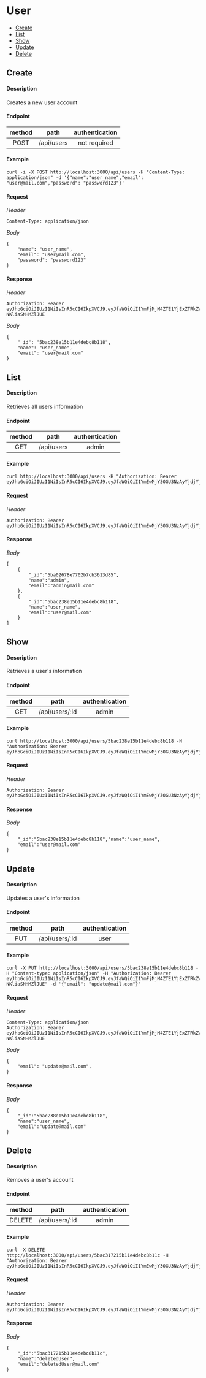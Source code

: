 # User

- [Create](##Create)
- [List](##List)
- [Show](##Show)
- [Update](##Update)
- [Delete](##Delete)

## Create

#### Description
Creates a new user account

#### Endpoint

| method | path | authentication |
| :-: | :-: | :-: |
| POST | /api/users | not required |

#### Example
    curl -i -X POST http://localhost:3000/api/users -H "Content-Type: application/json" -d '{"name":"user_name","email": "user@mail.com","password": "password123"}'



#### Request
*Header*

    Content-Type: application/json

*Body*

    {
        "name": "user_name",
        "email": "user@mail.com",
        "password": "password123"
    }

#### Response
*Header*

    Authorization: Bearer eyJhbGciOiJIUzI1NiIsInR5cCI6IkpXVCJ9.eyJfaWQiOiI1YmFjMjM4ZTE1YjExZTRkZWJjOGIxMTgiLCJuYW1lIjoidXNlcl9uYW1lIiwiaXNBZG1pbiI6ZmFsc2UsImlhdCI6MTUzODAwNzk1MH0.a1b5cVZX0K5fTm7fcFXjmiWD7LI1-NKliaSNHMZlJUE

*Body*

    {
        "_id": "5bac238e15b11e4debc8b118",
        "name": "user_name",
        "email": "user@mail.com"
    }
##
## List

#### Description

Retrieves all users information

#### Endpoint

| method | path | authentication |
| :-: | :-: | :-: |
| GET | /api/users | admin |

#### Example

    curl http://localhost:3000/api/users -H "Authorization: Bearer eyJhbGciOiJIUzI1NiIsInR5cCI6IkpXVCJ9.eyJfaWQiOiI1YmEwMjY3OGU3NzAyYjdjYjM2MTNkODUiLCJpc0FkbWluIjp0cnVlLCJpYXQiOjE1MzcyMjM0MTV9.bT8ZqkyPJ3tdz8luz2TB5ba96WHq7hxUmGp0JVUv9qc"

#### Request
*Header*

    Authorization: Bearer eyJhbGciOiJIUzI1NiIsInR5cCI6IkpXVCJ9.eyJfaWQiOiI1YmEwMjY3OGU3NzAyYjdjYjM2MTNkODUiLCJpc0FkbWluIjp0cnVlLCJpYXQiOjE1MzcyMjM0MTV9.bT8ZqkyPJ3tdz8luz2TB5ba96WHq7hxUmGp0JVUv9qc


#### Response
*Body*

    [
        {
            "_id":"5ba02678e7702b7cb3613d85",
            "name":"admin",
            "email":"admin@mail.com"
        },
        {
            "_id":"5bac238e15b11e4debc8b118",
            "name":"user_name",
            "email":"user@mail.com"
        }
    ]

##
## Show

#### Description

Retrieves a user's information

#### Endpoint

| method | path | authentication |
| :-: | :-: | :-: |
| GET | /api/users/:id | admin |

#### Example
    curl http://localhost:3000/api/users/5bac238e15b11e4debc8b118 -H "Authorization: Bearer eyJhbGciOiJIUzI1NiIsInR5cCI6IkpXVCJ9.eyJfaWQiOiI1YmEwMjY3OGU3NzAyYjdjYjM2MTNkODUiLCJpc0FkbWluIjp0cnVlLCJpYXQiOjE1MzcyMjM0MTV9.bT8ZqkyPJ3tdz8luz2TB5ba96WHq7hxUmGp0JVUv9qc"

#### Request
*Header*

    Authorization: Bearer eyJhbGciOiJIUzI1NiIsInR5cCI6IkpXVCJ9.eyJfaWQiOiI1YmEwMjY3OGU3NzAyYjdjYjM2MTNkODUiLCJpc0FkbWluIjp0cnVlLCJpYXQiOjE1MzcyMjM0MTV9.bT8ZqkyPJ3tdz8luz2TB5ba96WHq7hxUmGp0JVUv9qc


#### Response
*Body*

    {
        "_id":"5bac238e15b11e4debc8b118","name":"user_name",
        "email":"user@mail.com"
    }



## Update

#### Description

Updates a user's information

#### Endpoint

| method | path | authentication |
| :-: | :-: | :-: |
| PUT | /api/users/:id | user |

#### Example

    curl -X PUT http://localhost:3000/api/users/5bac238e15b11e4debc8b118 -H "Content-type: application/json" -H "Authorization: Bearer eyJhbGciOiJIUzI1NiIsInR5cCI6IkpXVCJ9.eyJfaWQiOiI1YmFjMjM4ZTE1YjExZTRkZWJjOGIxMTgiLCJuYW1lIjoidXNlcl9uYW1lIiwiaXNBZG1pbiI6ZmFsc2UsImlhdCI6MTUzODAwNzk1MH0.a1b5cVZX0K5fTm7fcFXjmiWD7LI1-NKliaSNHMZlJUE" -d '{"email": "update@mail.com"}' 

#### Request
*Header*

    Content-Type: application/json
    Authorization: Bearer eyJhbGciOiJIUzI1NiIsInR5cCI6IkpXVCJ9.eyJfaWQiOiI1YmFjMjM4ZTE1YjExZTRkZWJjOGIxMTgiLCJuYW1lIjoidXNlcl9uYW1lIiwiaXNBZG1pbiI6ZmFsc2UsImlhdCI6MTUzODAwNzk1MH0.a1b5cVZX0K5fTm7fcFXjmiWD7LI1-NKliaSNHMZlJUE


*Body*

    {
        "email": "update@mail.com",
    }

#### Response

*Body*

    {
        "_id":"5bac238e15b11e4debc8b118",
        "name":"user_name",
        "email":"update@mail.com"
    }

## Delete

#### Description

Removes a user's account

#### Endpoint

| method | path | authentication |
| :-: | :-: | :-: |
| DELETE | /api/users/:id | admin |

#### Example
    curl -X DELETE http://localhost:3000/api/users/5bac317215b11e4debc8b11c -H "Authorization: Bearer eyJhbGciOiJIUzI1NiIsInR5cCI6IkpXVCJ9.eyJfaWQiOiI1YmEwMjY3OGU3NzAyYjdjYjM2MTNkODUiLCJpc0FkbWluIjp0cnVlLCJpYXQiOjE1MzcyMjM0MTV9.bT8ZqkyPJ3tdz8luz2TB5ba96WHq7hxUmGp0JVUv9qc"


#### Request
*Header*

    Authorization: Bearer eyJhbGciOiJIUzI1NiIsInR5cCI6IkpXVCJ9.eyJfaWQiOiI1YmEwMjY3OGU3NzAyYjdjYjM2MTNkODUiLCJpc0FkbWluIjp0cnVlLCJpYXQiOjE1MzcyMjM0MTV9.bT8ZqkyPJ3tdz8luz2TB5ba96WHq7hxUmGp0JVUv9qc


#### Response
*Body*

    {
        "_id":"5bac317215b11e4debc8b11c",
        "name":"deletedUser",
        "email":"deletedUser@mail.com"
    }
